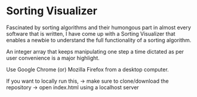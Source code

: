 # Sorting Visualizer

Fascinated by sorting algorithms and their humongous part in almost every software that is written, I have come up with a Sorting Visualizer that enables a newbie to understand the full functionality of a sorting algorithm.

An integer array that keeps manipulating one step a time dictated as per user convenience is a major highlight.

Use Google Chrome (or) Mozilla Firefox from a desktop computer.

If you want to locally run this,
              -> make sure to clone/download the repository
              -> open index.html using a localhost server
